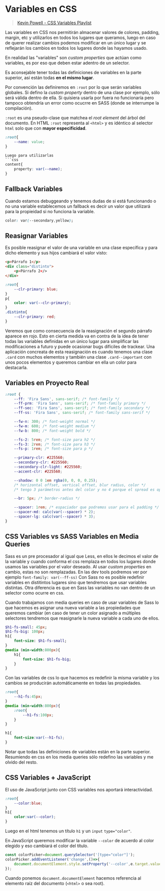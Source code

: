# Variables en CSS
> [Kevin Powell - CSS Variables Playlist](https://www.youtube.com/watch?v=PHO6TBq_auI&list=PL4-IK0AVhVjOT2KBB5TSbD77OmfHvtqUi)

Las variables en CSS nos permitirán almacenar valores de colores, padding, margin, etc y utilizarlos en todos los lugares que queramos, luego en caso de querer realizar cambios podemos modificar en un único lugar y se reflejarán los cambios en todos los lugares donde las hayamos usado.

En realidad las "variables" son *custom properties* que actúan como variables, es por eso que deben estar adentro de un selector.

Es aconsejable tener todas las definiciones de variables en la parte superior, así están todas **en el mismo lugar**. 

Por convención las definiremos en `:root`  por lo que serán variables globales.
Si defino la *custom property* dentro de una clase por ejemplo, sólo será válida dentro de ella. Si quisiera usarla por fuera no funcionaría pero tampoco obtendría un error como ocucrre en SASS (donde se interrumpe la compilación).

`:root` es una pseudo-clase que matchea el *root element* del árbol del documento. En HTML `:root` representa al `<html>` y es idéntico al selector `html` solo que con **mayor especificidad**.

```css
:root{
	--name: value;
}

Luego para utilizarlas
```css
content{
	property: var(--name);
}
```

## Fallback Variables
Cuando estamos debuggeando y tenemos dudas de si está funcionando o no una variable establecemos un fallback es decir un valor que utilizará para la propieidad si no funciona la variable.
```css
color: var(--secondary,yellow);
```

## Reasignar Variables
Es posible reasignar el valor de una variable en una clase específica y para dicho elemento y sus hijos cambiará el valor visto:
```html
<p>Párrafo 1</p>
<div class="distinto">
	<p>Párrafo 2</>
</div>
```
```css
:root{
	--clr-primary: blue;
}
p{
	color: var(--clr-primary);
}
.distinto{
	--clr-primary: red;
}
```
Veremos que como consecuencia de la reasignación el segundo párrafo aparece en rojo.
Esto en cierta medida va en contra de la idea de tener todas las variables definidas en un único lugar para simplificar las modificaciones a futuro y puede ocasionar bugs difíciles de trackear.
Una aplicación concreata de esta reasignación es cuando tenemos una clase `.card` con muchos elementos y también una clase `.card--important` con unos pocos elementos y queremos cambiar en ella un color para destacarla. 

## Variables en Proyecto Real
```css
:root {
	--ff: 'Fira Sans', sans-serif; /* font-family */
	--ff-prm: 'Fira Sans', sans-serif; /* font-family primary */
	--ff-sec: 'Fira Sans', sans-serif; /* font-family secondary */
	--ff-ss: 'Fira Sans', sans-serif; /* font-family sans-serif */

	--fw-n: 300; /* font-weight normal */
	--fw-m: 600; /* font-weight medium */
	--fw-b: 800; /* font-weight bold */

	--fs-2: 5rem; /* font-size para h2 */
	--fs-3: 2rem; /* font-size para h3 */
	--fs-p: 1rem; /* font-size para p */

	--primary-clr: #225560;
	--secondary-clr: #225560;
	--secondary-clr-light: #225560;
	--accent-clr: #225560;

	--shadow: 0 0 1em rgba(0, 0, 0, 0.25);
	/* horizontal offset, vertical offset, blur radius, color */
	/* tengo 3 parámetros antes del color y no 4 porque el spread es opcional */

	--br: 5px; /* border-radius */

	--spacer: 1rem; /* espaciador que podremos usar para el padding */
	--spacer-md: calc(var(--spacer) * 2);
	--spacer-lg: calc(var(--spacer) * 3);
}
```

## CSS Variables vs SASS Variables en Media Queries

Sass es un pre procesador al igual que Less, en ellos le decimos el valor de la variable y cuando conforma el css remplaza en todos los lugares donde usamos las variables por el valor deseado.
Al usar *custom properties* en cambio, estas no son remplazadas. En las dev tools podremos ver por ejemplo `font-family: var(--ff-ss)`
Con Sass no es posible redefinir variables en distitintos lugares sino que tendremos que usar variables distintas.
Otra diferencia es que en Sass las variables no van dentro de un selector como ocurre en css.

Cuando trabajamos con media queries en caso de usar variables de Sass lo que hacemos es asignar una nueva variable a las propiedades que queremos cambiar (en caso de tener un color asignado a múltiples selectores tendremos que reasignarle la nueva variable a cada uno de ellos.

```sass
$h1-fs-small: 45px; 
$h1-fs-big: 100px; 
h1{
	font-size: $h1-fs-small;
}
@media (min-width:800px){
	h1{
		font-size: $h1-fs-big;
	}
}
```
Con las variables de css lo que hacemos es redefinir la misma variable y los cambios se producirán automáticamente en todas las propiedades. 
```css
:root{
	--h1-fs:45px;
}
@media (min-width:800px){
	:root{
		--h1-fs:100px;
	}
}

h1{
	font-size:var(--h1-fs);
}
```
Notar que todas las definiciones de variables están en la parte superior. Resumiendo en css en los media queries sólo redefino las variables y me olvido del resto.

## CSS Variables + JavaScript
El uso de JavaScript junto con CSS variables nos aportará interactividad.

```css
:root{
	--color:blue;
}
h1{
	color:var(--color);
}
```
Luego en el html tenemos un título `h1` y un `input` `type="color"`.

En JavaScript queremos modificar la variable `--color` de acuerdo al color elegido y eso cambiará el color del título.

```js
const colorPicker=document.querySelector('[type="color"]');
colorPicker.addEventListener('change',()=>{
	document.documentElement.style.setProperty('--color',e.target.value);
});
```

Cuando ponemos `document.documentElement` hacemos referencia al elemento raíz del documento (`<html>` o sea root).